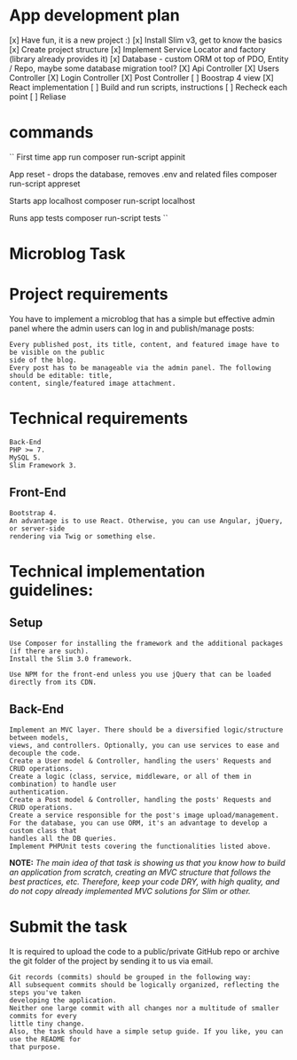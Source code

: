 # App development plan
[x] Have fun, it is a new project :)
[x] Install Slim v3, get to know the basics
[x] Create project structure
[x] Implement Service Locator and factory (library already provides it)
[x] Database - custom ORM ot top of PDO, Entity / Repo, maybe some database migration tool?
[X] Api Controller
[X] Users Controller
[X] Login Controller
[X] Post Controller
[ ] Boostrap 4 view
[X] React implementation
[ ] Build and run scripts, instructions
[ ] Recheck each point
[ ] Reliase

# commands
``
First time app run
composer run-script appinit

App reset - drops the database, removes .env and related files
composer run-script appreset

Starts app localhost
composer run-script localhost

Runs app tests
composer run-script tests
``

# Microblog Task

# Project requirements

You have to implement a microblog that has a simple but effective admin panel where the admin
users can log in and publish/manage posts:

```
Every published post, its title, content, and featured image have to be visible on the public
side of the blog.
Every post has to be manageable via the admin panel. The following should be editable: title,
content, single/featured image attachment.
```
# Technical requirements

```
Back-End
PHP >= 7.
MySQL 5.
Slim Framework 3.
```
## Front-End

```
Bootstrap 4.
An advantage is to use React. Otherwise, you can use Angular, jQuery, or server-side
rendering via Twig or something else.
```
# Technical implementation guidelines:

## Setup

```
Use Composer for installing the framework and the additional packages (if there are such).
Install the Slim 3.0 framework.
```

```
Use NPM for the front-end unless you use jQuery that can be loaded directly from its CDN.
```
## Back-End

```
Implement an MVC layer. There should be a diversified logic/structure between models,
views, and controllers. Optionally, you can use services to ease and decouple the code.
Create a User model & Controller, handling the users' Requests and CRUD operations.
Create a logic (class, service, middleware, or all of them in combination) to handle user
authentication.
Create a Post model & Controller, handling the posts' Requests and CRUD operations.
Create a service responsible for the post's image upload/management.
For the database, you can use ORM, it's an advantage to develop a custom class that
handles all the DB queries.
Implement PHPUnit tests covering the functionalities listed above.
```
**NOTE:** _The main idea of that task is showing us that you know how to build an application from
scratch, creating an MVC structure that follows the best practices, etc. Therefore, keep your
code DRY, with high quality, and do not copy already implemented MVC solutions for Slim or
other._

# Submit the task

It is required to upload the code to a public/private GitHub repo or archive the git folder of the
project by sending it to us via email.

```
Git records (commits) should be grouped in the following way:
All subsequent commits should be logically organized, reflecting the steps you've taken
developing the application.
Neither one large commit with all changes nor a multitude of smaller commits for every
little tiny change.
Also, the task should have a simple setup guide. If you like, you can use the README for
that purpose.
```